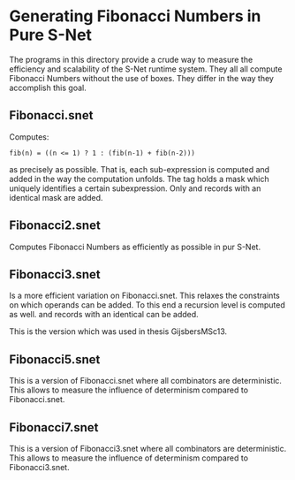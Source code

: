Generating Fibonacci Numbers in Pure S-Net
==========================================

The programs in this directory provide a crude way to measure
the efficiency and scalability of the S-Net runtime system.
They all all compute Fibonacci Numbers without the use of boxes.
They differ in the way they accomplish this goal.

Fibonacci.snet
--------------

Computes:

    fib(n) = ((n <= 1) ? 1 : (fib(n-1) + fib(n-2)))

as precisely as possible. That is, each sub-expression
is computed and added in the way the computation unfolds.
The tag <M> holds a mask which uniquely identifies a certain subexpression.
Only <V> and <W> records with an identical mask are added.

Fibonacci2.snet
---------------

Computes Fibonacci Numbers as efficiently as possible in pur S-Net.

Fibonacci3.snet
---------------

Is a more efficient variation on Fibonacci.snet.
This relaxes the constraints on which operands can be added.
To this end a recursion level <L> is computed as well.
<V> and <W> records with an identical <L> can be added.

This is the version which was used in thesis GijsbersMSc13.

Fibonacci5.snet
---------------

This is a version of Fibonacci.snet where all combinators
are deterministic. This allows to measure the influence
of determinism compared to Fibonacci.snet.

Fibonacci7.snet
---------------

This is a version of Fibonacci3.snet where all combinators
are deterministic. This allows to measure the influence
of determinism compared to Fibonacci3.snet.

